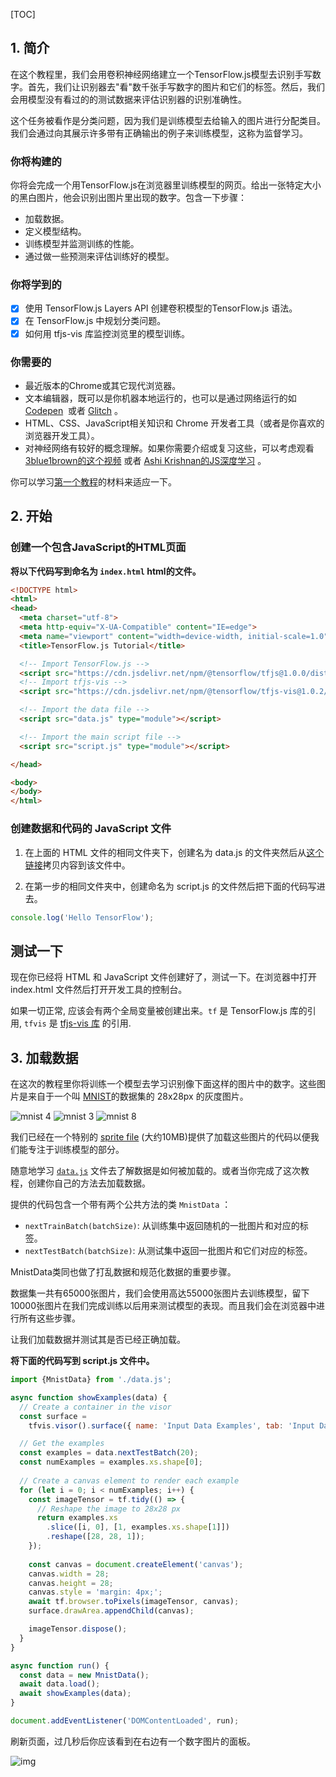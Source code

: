 [TOC]
<style type="text/css">
img{text-align: center; margin: 0 auto;}
</style>
## 1. 简介

在这个教程里，我们会用卷积神经网络建立一个TensorFlow.js模型去识别手写数字。首先，我们让识别器去"看"数千张手写数字的图片和它们的标签。然后，我们会用模型没有看过的的测试数据来评估识别器的识别准确性。

这个任务被看作是分类问题，因为我们是训练模型去给输入的图片进行分配类目。我们会通过向其展示许多带有正确输出的例子来训练模型，这称为监督学习。

### 你将构建的

你将会完成一个用TensorFlow.js在浏览器里训练模型的网页。给出一张特定大小的黑白图片，他会识别出图片里出现的数字。包含一下步骤：

- 加载数据。
- 定义模型结构。
- 训练模型并监测训练的性能。
- 通过做一些预测来评估训练好的模型。

### 你将学到的

- [x] 使用 TensorFlow.js Layers API 创建卷积模型的TensorFlow.js 语法。
- [x] 在 TensorFlow.js 中规划分类问题。
- [x] 如何用 tfjs-vis 库监控浏览里的模型训练。

### 你需要的

- 最近版本的Chrome或其它现代浏览器。
- 文本编辑器，既可以是你机器本地运行的，也可以是通过网络运行的如 [Codepen](<https://codepen.io/>)  或者 [Glitch](<https://glitch.com/>) 。
- HTML、CSS、JavaScript相关知识和 Chrome 开发者工具（或者是你喜欢的浏览器开发工具）。
- 对神经网络有较好的概念理解。如果你需要介绍或复习这些，可以考虑观看 [3blue1brown的这个视频](<https://www.youtube.com/watch?v=aircAruvnKk>) 或者 [Ashi Krishnan的JS深度学习](<https://www.youtube.com/watch?v=SV-cgdobtTA>) 。

你可以学习[第一个教程](<https://codelabs.developers.google.com/codelabs/tfjs-training-regression/index.html#0>)的材料来适应一下。

## 2. 开始

### 创建一个包含JavaScript的HTML页面

**将以下代码写到命名为 `index.html` html的文件。**

```html
<!DOCTYPE html>
<html>
<head>
  <meta charset="utf-8">
  <meta http-equiv="X-UA-Compatible" content="IE=edge">
  <meta name="viewport" content="width=device-width, initial-scale=1.0">
  <title>TensorFlow.js Tutorial</title>

  <!-- Import TensorFlow.js -->
  <script src="https://cdn.jsdelivr.net/npm/@tensorflow/tfjs@1.0.0/dist/tf.min.js"></script>
  <!-- Import tfjs-vis -->
  <script src="https://cdn.jsdelivr.net/npm/@tensorflow/tfjs-vis@1.0.2/dist/tfjs-vis.umd.min.js"></script>

  <!-- Import the data file -->
  <script src="data.js" type="module"></script>

  <!-- Import the main script file -->
  <script src="script.js" type="module"></script>

</head>

<body>
</body>
</html>

```

### 创建数据和代码的 JavaScript 文件 

1. 在上面的 HTML 文件的相同文件夹下，创建名为 data.js 的文件夹然后从[这个链接](https://storage.googleapis.com/tfjs-tutorials/mnist_data.js)拷贝内容到该文件中。

2. 在第一步的相同文件夹中，创建命名为 script.js 的文件然后把下面的代码写进去。

```javascript
console.log('Hello TensorFlow');
```

## 测试一下

现在你已经将 HTML 和 JavaScript 文件创建好了，测试一下。在浏览器中打开 index.html 文件然后打开开发工具的控制台。

如果一切正常, 应该会有两个全局变量被创建出来。`tf` 是 TensorFlow.js 库的引用, `tfvis` 是 [tfjs-vis 库](https://github.com/tensorflow/tfjs-vis) 的引用.

## 3. 加载数据

在这次的教程里你将训练一个模型去学习识别像下面这样的图片中的数字。这些图片是来自于一个叫 [MNIST](http://yann.lecun.com/exdb/mnist/)的数据集的 28x28px 的灰度图片。

![mnist 4](https://codelabs.developers.google.com/codelabs/tfjs-training-classfication/img/19dce81db67e1136.png) ![mnist 3](https://codelabs.developers.google.com/codelabs/tfjs-training-classfication/img/f7c09fea8d6636e4.png) ![mnist 8](https://codelabs.developers.google.com/codelabs/tfjs-training-classfication/img/82c05a6c7f0a18e2.png)

我们已经在一个特别的 [sprite file](https://storage.googleapis.com/learnjs-data/model-builder/mnist_images.png) (大约10MB)提供了加载这些图片的代码以便我们能专注于训练模型的部分。

随意地学习 [`data.js`](https://raw.githubusercontent.com/tensorflow/tfjs-examples/master/mnist-core/data.js) 文件去了解数据是如何被加载的。或者当你完成了这次教程，创建你自己的方法去加载数据。

提供的代码包含一个带有两个公共方法的类 `MnistData` ：

- `nextTrainBatch(batchSize)`: 从训练集中返回随机的一批图片和对应的标签。
- `nextTestBatch(batchSize)`: 从测试集中返回一批图片和它们对应的标签。

MnistData类同也做了打乱数据和规范化数据的重要步骤。

数据集一共有65000张图片，我们会使用高达55000张图片去训练模型，留下10000张图片在我们完成训练以后用来测试模型的表现。而且我们会在浏览器中进行所有这些步骤。

让我们加载数据并测试其是否已经正确加载。

**将下面的代码写到 script.js 文件中。**

```javascript
import {MnistData} from './data.js';

async function showExamples(data) {
  // Create a container in the visor
  const surface =
    tfvis.visor().surface({ name: 'Input Data Examples', tab: 'Input Data'});  

  // Get the examples
  const examples = data.nextTestBatch(20);
  const numExamples = examples.xs.shape[0];
  
  // Create a canvas element to render each example
  for (let i = 0; i < numExamples; i++) {
    const imageTensor = tf.tidy(() => {
      // Reshape the image to 28x28 px
      return examples.xs
        .slice([i, 0], [1, examples.xs.shape[1]])
        .reshape([28, 28, 1]);
    });
    
    const canvas = document.createElement('canvas');
    canvas.width = 28;
    canvas.height = 28;
    canvas.style = 'margin: 4px;';
    await tf.browser.toPixels(imageTensor, canvas);
    surface.drawArea.appendChild(canvas);

    imageTensor.dispose();
  }
}

async function run() {  
  const data = new MnistData();
  await data.load();
  await showExamples(data);
}

document.addEventListener('DOMContentLoaded', run);
```

刷新页面，过几秒后你应该看到在右边有一个数字图片的面板。

![img](https://codelabs.developers.google.com/codelabs/tfjs-training-classfication/img/b675d1a8c09ddf78.png)

